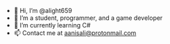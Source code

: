 - 👋 Hi, I’m @alight659
- 👀 I’m a student, programmer, and a game developer
- 🌱 I’m currently learning C#
- 📫 Contact me at aanisali@protonmail.com
